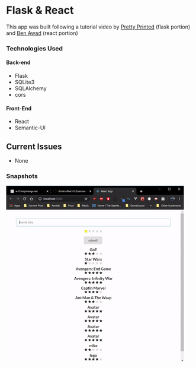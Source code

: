 # Flask & React
This app was built following a tutorial video by [Pretty Printed](https://www.youtube.com/watch?v=Urx8Kj00zsI) (flask portion) and [Ben Awad](https://www.youtube.com/watch?v=06pWsB_hoD4) (react portion)

### Technologies Used
#### Back-end
* Flask
* SQLite3
* SQLAlchemy
* cors

#### Front-End
* React
* Semantic-UI

## Current Issues
* None 

### Snapshots

![](react_flask_demo.gif)